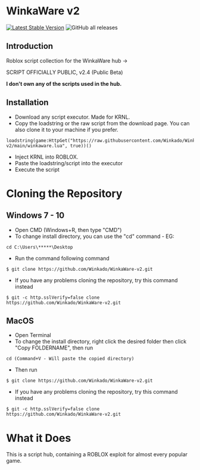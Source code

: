 # WinkaWare v2

[![Latest Stable Version](https://poser.pugx.org/saeven/zf3-circlical-user/v/stable)](https://packagist.org/packages/saeven/zf3-circlical-user)
![GitHub all releases](https://img.shields.io/github/downloads/winkado/WinkaWare-v2/total)
## Introduction

Roblox script collection for the WinkaWare hub →

SCRIPT OFFICIALLY PUBLIC, v2.4 (Public Beta)

**I don't own any of the scripts used in the hub.**

## Installation

* Download any script executor. Made for KRNL.
* Copy the loadstring or the raw script from the download page. You can also clone it to your machine if you prefer.
```
loadstring(game:HttpGet("https://raw.githubusercontent.com/Winkado/WinkaWare-v2/main/winkaware.lua", true))()
```
* Inject KRNL into ROBLOX.
* Paste the loadstring/script into the executor
* Execute the script

# Cloning the Repository

## Windows 7 - 10

* Open CMD (Windows+R, then type "CMD")
* To change install directory, you can use the "cd" command - EG:
```
cd C:\Users\*****\Desktop
```
* Run the command following command
```
$ git clone https://github.com/Winkado/WinkaWare-v2.git
```
* If you have any problems cloning the repository, try this command instead
```
$ git -c http.sslVerify=false clone https://github.com/Winkado/WinkaWare-v2.git
```

## MacOS

* Open Terminal
* To change the install directory, right click the desired folder then click "Copy FOLDERNAME", then run
```
cd (Command+V - Will paste the copied directory)
```
* Then run
```
$ git clone https://github.com/Winkado/WinkaWare-v2.git
```
* If you have any problems cloning the repository, try this command instead
```
$ git -c http.sslVerify=false clone https://github.com/Winkado/WinkaWare-v2.git
```

# What it Does

This is a script hub, containing a ROBLOX exploit for almost every popular game.

